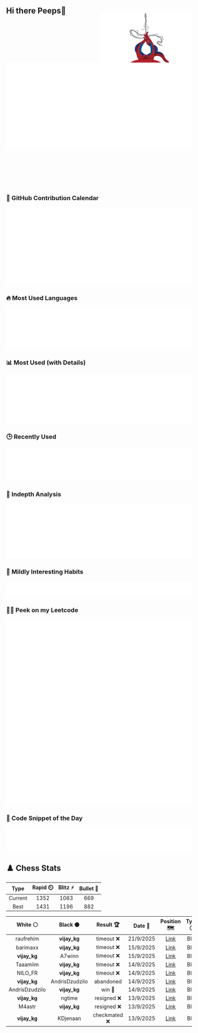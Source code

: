 ## Hi there Peeps👋

<p style="text-align: right; margin-top: -40px; position: relative; top: 15px;">
  <img src="./assets/spidertocat.png" width="250" height="250" alt="Spider-Ham swinging" align="right">
</p>

<div style="position: relative; width: 100%; height: auto;">
  <img src="./metrics.classic.svg" alt="Metrics" style="position: relative; top: -100px; left: 0; z-index: 1; display: block;">
</div>

### 📅 GitHub Contribution Calendar

![Half-year](./metrics.plugin.isocalendar.svg)

### 🔥 Most Used Languages
![Most Used](metrics.plugin.languages.svg)

### 📊 Most Used (with Details)
![Most Used Details](metrics.plugin.languages.details.svg)

### 🕒 Recently Used
![Recently Used](metrics.plugin.languages.recent.svg)

### 📌 Indepth Analysis
![Indepth](metrics.plugin.languages.indepth.svg)

### 🧠 Mildly Interesting Habits

![Habits Facts](./metrics.plugin.habits.facts.svg)

### 🧑‍💻 Peek on my Leetcode 

![LeetCode Stats](metrics.plugin.leetcode.svg)

### 📝 Code Snippet of the Day

![Code Snippet](./metrics.plugin.code.svg)

## ♟️ Chess Stats

<!--START_SECTION:chessStats-->
<!-- Automatically generated with https://github.com/Balastrong/chess-stats-action -->

| Type | Rapid ⏲️ | Blitz ⚡ | Bullet 🔫 |
|:---:|:---:|:---:|:---:|
| Current | 1352 | 1063 | 669 |
| Best | 1431 | 1196 | 882 |

| White ⚪ | Black ⚫ | Result 🏆 | Date 📅 | Position 🗺️ | Type 🕕 |
|:---:|:---:|:---:|:---:|:---:|:---:|
| raufrehim | **vijay_kg** | timeout ❌ | 21/9/2025 | <a href="http://www.ee.unb.ca/cgi-bin/tervo/fen.pl?select=5rk1/5Rpp/1p2p3/pqb1N3/6P1/5Q1P/5P2/6K1 b - - 0 29">Link</a> | Blitz |
| barimaxx | **vijay_kg** | timeout ❌ | 15/9/2025 | <a href="http://www.ee.unb.ca/cgi-bin/tervo/fen.pl?select=8/R4ppk/4p2p/3p4/8/P1q5/6PP/6NK b - - 1 31">Link</a> | Blitz |
| **vijay_kg** | A7winn | timeout ❌ | 15/9/2025 | <a href="http://www.ee.unb.ca/cgi-bin/tervo/fen.pl?select=4rr2/pp5k/2pq1pnP/5Q2/4P1P1/1PN5/P1P5/1K5R w - - 2 29">Link</a> | Blitz |
| Taaamiim | **vijay_kg** | timeout ❌ | 14/9/2025 | <a href="http://www.ee.unb.ca/cgi-bin/tervo/fen.pl?select=8/3qkp2/4p3/1N1p1b1Q/3P4/1B6/1PP2r2/1K2R3 b - - 2 27">Link</a> | Blitz |
| NILO_FR | **vijay_kg** | timeout ❌ | 14/9/2025 | <a href="http://www.ee.unb.ca/cgi-bin/tervo/fen.pl?select=6k1/3r2pp/6p1/P1Pp4/1Qn3P1/7P/5PK1/R7 b - - 2 33">Link</a> | Blitz |
| **vijay_kg** | AndrisDzudzilo | abandoned  | 14/9/2025 | <a href="http://www.ee.unb.ca/cgi-bin/tervo/fen.pl?select=r2q1r2/ppp2pkp/5np1/4p3/3nP3/2NB1b1P/PPPQ1PP1/2KR3R w - - 0 13">Link</a> | Blitz |
| AndrisDzudzilo | **vijay_kg** | win 🥇 | 14/9/2025 | <a href="http://www.ee.unb.ca/cgi-bin/tervo/fen.pl?select=1r2r1k1/p4ppp/1q2p2b/2pp4/3N4/1P3B2/P1R2PPP/3Q2K1 w - - 0 30">Link</a> | Blitz |
| **vijay_kg** | ngtime | resigned ❌ | 13/9/2025 | <a href="http://www.ee.unb.ca/cgi-bin/tervo/fen.pl?select=1r2r1k1/pp3pp1/3q1n1p/1n1pN3/6b1/2Q5/PP1B1PPP/R4RK1 w - - 0 17">Link</a> | Blitz |
| M4astr | **vijay_kg** | resigned ❌ | 13/9/2025 | <a href="http://www.ee.unb.ca/cgi-bin/tervo/fen.pl?select=5Q2/pp4pk/1b1B1p1p/8/3p4/7P/PPP3P1/7K b - - 0 31">Link</a> | Blitz |
| **vijay_kg** | KDjenaan | checkmated ❌ | 13/9/2025 | <a href="http://www.ee.unb.ca/cgi-bin/tervo/fen.pl?select=r4rk1/ppp2ppp/2p5/2b5/2B1P3/2NP1P1b/PPP1QPqP/R1B2R1K w - - 5 15">Link</a> | Blitz |

<!--END_SECTION:chessStats-->
